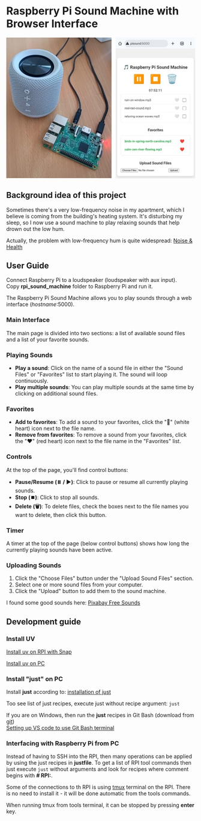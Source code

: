 # Raspberry Pi Sound Machine with Browser Interface

![sound-machine](sound_machine.jpg)

## Background idea of this project

Sometimes there's a very low-frequency noise in my apartment, which I believe is coming from the building's heating system. It's disturbing my sleep, so I now use a sound machine to play relaxing sounds that help drown out the low hum.

Actually, the problem with low-frequency hum is quite widespread: [Noise & Health](https://journals.lww.com/nohe/fulltext/2004/06230/low_frequency_noise_and_annoyance.6.aspx)

## User Guide

Connect Raspberry Pi to a loudspeaker (loudspeaker with aux input).<br>
Copy **rpi_sound_machine** folder to Raspberry Pi and run it.

The Raspberry Pi Sound Machine allows you to play sounds through a web interface (*hostname*:5000).

### Main Interface

The main page is divided into two sections: a list of available sound files and a list of your favorite sounds.

### Playing Sounds

*   **Play a sound**: Click on the name of a sound file in either the "Sound Files" or "Favorites" list to start playing it. The sound will loop continuously.
*   **Play multiple sounds**: You can play multiple sounds at the same time by clicking on additional sound files.

### Favorites

*   **Add to favorites**: To add a sound to your favorites, click the "🤍" (white heart) icon next to the file name.
*   **Remove from favorites**: To remove a sound from your favorites, click the "❤️" (red heart) icon next to the file name in the "Favorites" list.

### Controls

At the top of the page, you'll find control buttons:

*   **Pause/Resume (⏸️ / ▶️)**: Click to pause or resume all currently playing sounds.
*   **Stop (⏹️)**: Click to stop all sounds.
*   **Delete (🗑️)**: To delete files, check the boxes next to the file names you want to delete, then click this button.

### Timer

A timer at the top of the page (below control buttons) shows how long the currently playing sounds have been active.

### Uploading Sounds

1.  Click the "Choose Files" button under the "Upload Sound Files" section.
2.  Select one or more sound files from your computer.
3.  Click the "Upload" button to add them to the sound machine.

I found some good sounds here: [Pixabay Free Sounds](https://pixabay.com/sound-effects/search/)

## Development guide

### Install UV

[Install uv on RPI with Snap](https://snapcraft.io/install/astral-uv/raspbian)

[Install uv on PC](https://github.com/christianhansenx/hansen-developer-notes/blob/main/tools-and-apps/uv/README.MD)

### Install "just" on PC

Install **just** according to: [installation of just](https://github.com/christianhansenx/hansen-developer-notes/blob/main/tools-and-apps/just/README.MD)

Too see list of just recipes, execute just without recipe argument: ```just```

If you are on Windows, then run the **just** recipes in Git Bash (download from  [git](https://git-scm.com/))<br>
[Setting up VS code to use Git Bash terminal](https://github.com/christianhansenx/hansen-developer-notes/blob/main/tools-and-apps/vs-code/README.MD#windows---git-bash-terminal)

### Interfacing with Raspberry Pi from PC

Instead of having to SSH into the RPI, then many operations can be applied by using the just recipes in **justfile**.
To get a list of RPI tool commands then just execute ```just``` without arguments and look for recipes where comment begins with **# RPI:**.

Some of the connections to th RPI is using [tmux](https://github.com/tmux/tmux/wiki) terminal on the RPI. There is no need to install it - it will be done automatic from the tools commands.

When running tmux from tools terminal, it can be stopped by pressing **enter** key.
